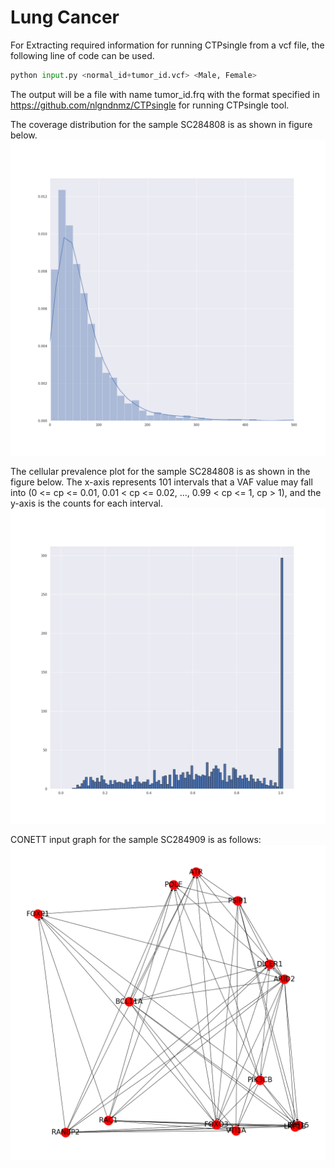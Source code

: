 # Lung Cancer


For Extracting required information for running CTPsingle from a vcf file, the following line of code can be used.

```python
python input.py <normal_id+tumor_id.vcf> <Male, Female>
```

The output will be a file with name tumor_id.frq with the format specified in https://github.com/nlgndnmz/CTPsingle for running CTPsingle tool.

The coverage distribution for the sample SC284808 is as shown in figure below.
![alt text](plots/combined_SC284808_cov.png?raw=true "Title")


The cellular prevalence plot for the sample SC284808 is as shown in the figure below.
The x-axis represents 101 intervals that a VAF value may fall into (0 <= cp <= 0.01, 0.01 < cp <= 0.02, ..., 0.99 < cp <= 1, cp > 1), and the y-axis is the counts for each interval.
![alt text](plots/VAF_count.png?raw=true "Title")

CONETT input graph for the sample SC284909 is as follows:
![alt text](plots/SC284909_graph.png?raw=true "Title")
